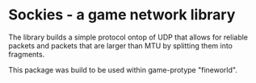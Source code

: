 # Sockies - a game network library
The library builds a simple protocol ontop of UDP that allows for reliable packets and packets that are larger than MTU by splitting them into fragments.

This package was build to be used within game-protype "fineworld".
